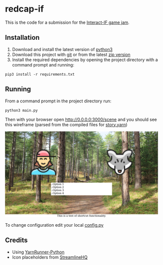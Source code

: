 # redcap-if

This is the code for a submission for the [Interact-IF game jam](https://interact-if.tumblr.com/post/672143584722649088/welcome-to-interact-ifs-2022-game-jam-the-jams).

## Installation

1. Download and install the latest version of [python3](https://www.python.org/downloads/)
2. Download this project with [git](https://git-scm.com/) or from the latest [zip version](https://github.com/mapto/redcap-if/archive/refs/heads/main.zip)
3. Install the required dependencies by opening the project directory with a command prompt and running:
```
pip3 install -r requirements.txt
```

## Running

From a command prompt in the project directory run:
```
python3 main.py
```
Then with your browser open http://0.0.0.0:3000/scene and you should see this wireframe (parsed from the compiled files for [story.yarn](story.yarn))


![Wireframe](wireframe.png "Wireframe")


To change configuration edit your local [config.py](https://github.com/mapto/redcap-if/blob/main/config.py)


## Credits

- Using [YarnRunner-Python](https://github.com/relaypro-open/YarnRunner-Python)
- Icon placeholders from [StreamlineHQ](https://streamlinehq.com/)

